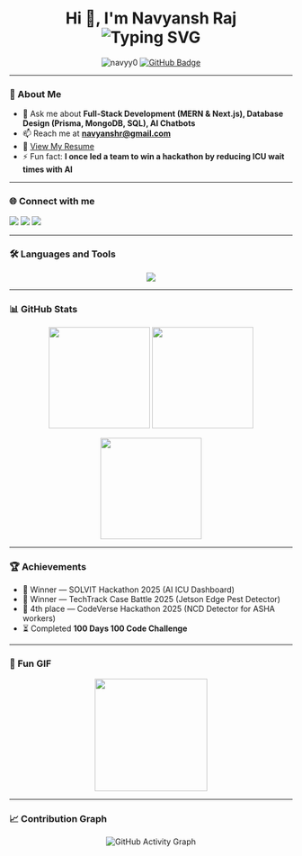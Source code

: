 <h1 align="center">
  Hi 👋, I'm Navyansh Raj  
  <br>
  <img src="https://readme-typing-svg.herokuapp.com?font=Fira+Code&pause=1000&color=0E75B6&center=true&vCenter=true&width=435&lines=Full-Stack+Developer;AI+%26+Data-Driven+Solutions;Hackathon+Winner+%F0%9F%8F%86;Always+Learning+New+Tech" alt="Typing SVG" />
</h1>

<p align="center">
  <img src="https://komarev.com/ghpvc/?username=navyy0&label=Profile%20views&color=0e75b6&style=flat" alt="navyy0" />
  <a href="https://github.com/navyy0?tab=followers"><img src="https://img.shields.io/github/followers/navyy0?label=Followers&style=social" alt="GitHub Badge"></a>
</p>

---

### 🚀 About Me  
- 💬 Ask me about **Full-Stack Development (MERN & Next.js), Database Design (Prisma, MongoDB, SQL), AI Chatbots**  
- 📫 Reach me at **navyanshr@gmail.com**  
- 📄 [View My Resume](https://github.com/Navyy0/resume/blob/main/Navyansh_Raj.pdf)  
- ⚡ Fun fact: **I once led a team to win a hackathon by reducing ICU wait times with AI**  

---

### 🌐 Connect with me  
<p align="left">
  <a href="https://linkedin.com/in/navyansh-raj"><img src="https://img.shields.io/badge/-Navyansh%20Raj-blue?style=flat-square&logo=Linkedin&logoColor=white"/></a>
  <a href="https://www.leetcode.com/navyansh"><img src="https://img.shields.io/badge/LeetCode-orange?style=flat-square&logo=LeetCode&logoColor=white"/></a>
  <a href="https://auth.geeksforgeeks.org/user/navyal7nq/profile"><img src="https://img.shields.io/badge/GeeksforGeeks-green?style=flat-square&logo=GeeksforGeeks&logoColor=white"/></a>
</p>

---

### 🛠️ Languages and Tools  
<p align="center"> 
  <img src="https://skillicons.dev/icons?i=html,css,js,react,redux,tailwind,typescript,nodejs,express,mongodb,postgres,mysql,java,python,git,postman" />
</p>

---

### 📊 GitHub Stats  
<p align="center">
  <img src="https://github-readme-stats.vercel.app/api?username=navyy0&show_icons=true&theme=tokyonight" height="180em"/>
  <img src="https://github-readme-stats.vercel.app/api/top-langs?username=navyy0&show_icons=true&layout=compact&theme=tokyonight" height="180em"/>
</p>

<p align="center">
  <img src="https://github-readme-streak-stats.herokuapp.com/?user=navyy0&theme=tokyonight" height="180em"/>
</p>

---

### 🏆 Achievements  
- 🥇 Winner — SOLVIT Hackathon 2025 (AI ICU Dashboard)  
- 🥇 Winner — TechTrack Case Battle 2025 (Jetson Edge Pest Detector)  
- 🏅 4th place — CodeVerse Hackathon 2025 (NCD Detector for ASHA workers)  
- ⏳ Completed **100 Days 100 Code Challenge**  

---

### 🎯 Fun GIF  
<p align="center">
  <img src="https://media.giphy.com/media/WUlplcMpOCEmTGBtBW/giphy.gif" width="200">
</p>

---

### 📈 Contribution Graph  
<p align="center">
  <img src="https://github-readme-activity-graph.vercel.app/graph?username=navyy0&theme=tokyo-night" alt="GitHub Activity Graph"/>
</p>
